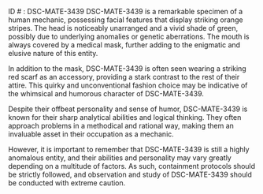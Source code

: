 ID # : DSC-MATE-3439
DSC-MATE-3439 is a remarkable specimen of a human mechanic, possessing facial features that display striking orange stripes. The head is noticeably unarranged and a vivid shade of green, possibly due to underlying anomalies or genetic aberrations. The mouth is always covered by a medical mask, further adding to the enigmatic and elusive nature of this entity.

In addition to the mask, DSC-MATE-3439 is often seen wearing a striking red scarf as an accessory, providing a stark contrast to the rest of their attire. This quirky and unconventional fashion choice may be indicative of the whimsical and humorous character of DSC-MATE-3439.

Despite their offbeat personality and sense of humor, DSC-MATE-3439 is known for their sharp analytical abilities and logical thinking. They often approach problems in a methodical and rational way, making them an invaluable asset in their occupation as a mechanic.

However, it is important to remember that DSC-MATE-3439 is still a highly anomalous entity, and their abilities and personality may vary greatly depending on a multitude of factors. As such, containment protocols should be strictly followed, and observation and study of DSC-MATE-3439 should be conducted with extreme caution.